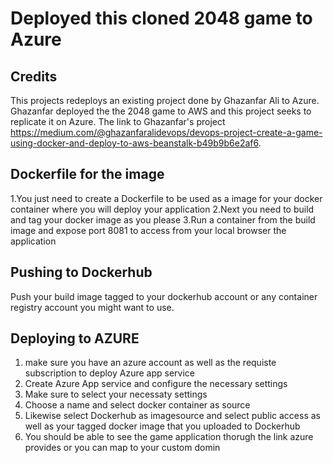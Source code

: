 # Deployed this cloned 2048 game to Azure
## Credits
This projects redeploys an existing project done by Ghazanfar Ali to Azure. Ghazanfar deployed the the 2048 game to AWS and this project seeks to replicate it on Azure.
The link to Ghazanfar's project https://medium.com/@ghazanfaralidevops/devops-project-create-a-game-using-docker-and-deploy-to-aws-beanstalk-b49b9b6e2af6.


## Dockerfile for the image
1.You just need to create a Dockerfile to be used as a image for your docker container where you will deploy your application
2.Next you need to build and tag your docker image as you please
3.Run a container from the build image and expose port 8081 to access from your local browser the application

## Pushing to Dockerhub
Push your build image tagged to your dockerhub account or any container registry account you might want to use.

## Deploying to AZURE
1. make sure you have an azure account as well as the requiste subscription to deploy Azure app service
2. Create Azure App service and configure the necessary settings
3. Make sure  to select your necessaty settings
4. Choose a name and select docker container as source 
5. Likewise select Dockerhub as imagesource and select public access as well as your tagged docker image that you uploaded to Dockerhub
6. You should be able to see the game application thorugh the link azure provides or you can map to your custom domin